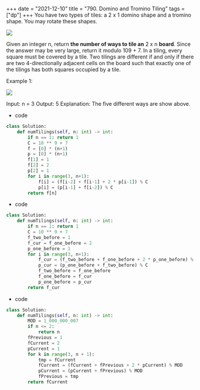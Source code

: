 +++ 
date = "2021-12-10"
title = "790. Domino and Tromino Tiling"
tags = ["dp"]
+++
You have two types of tiles: a 2 x 1 domino shape and a tromino shape. You may rotate these shapes.

![](https://assets.leetcode.com/uploads/2021/07/15/lc-domino.jpg)

Given an integer n, return __the number of ways to tile an__ 2 x n __board__. Since the answer may be very large, return it modulo 109 + 7.
In a tiling, every square must be covered by a tile. Two tilings are different if and only if there are two 4-directionally adjacent cells on the board such that exactly one of the tilings has both squares occupied by a tile.
 
Example 1:

![](https://assets.leetcode.com/uploads/2021/07/15/lc-domino1.jpg)

Input: n = 3 Output: 5 Explanation: The five different ways are show above.
- code
```py
class Solution:
    def numTilings(self, n: int) -> int:
        if n == 1: return 1
        C = 10 ** 9 + 7
        f = [0] * (n+1)
        p = [0] * (n+1)
        f[1] = 1
        f[2] = 2
        p[2] = 1
        for i in range(3, n+1):
            f[i] = (f[i-2] + f[i-1] + 2 * p[i-1]) % C
            p[i] = (p[i-1] + f[i-2]) % C
        return f[n]
```
- code
```py
class Solution:
    def numTilings(self, n: int) -> int:
        if n == 1: return 1
        C = 10 ** 9 + 7
        f_two_before = 1
        f_cur = f_one_before = 2
        p_one_before = 1
        for i in range(3, n+1):
            f_cur = (f_two_before + f_one_before + 2 * p_one_before) % C
            p_cur = (p_one_before + f_two_before) % C
            f_two_before = f_one_before
            f_one_before = f_cur
            p_one_before = p_cur
        return f_cur
```
- code
```py
class Solution:
    def numTilings(self, n: int) -> int:
        MOD = 1_000_000_007
        if n <= 2:
            return n
        fPrevious = 1
        fCurrent = 2
        pCurrent = 1
        for k in range(3, n + 1):
            tmp = fCurrent
            fCurrent = (fCurrent + fPrevious + 2 * pCurrent) % MOD
            pCurrent = (pCurrent + fPrevious) % MOD
            fPrevious = tmp
        return fCurrent
```
